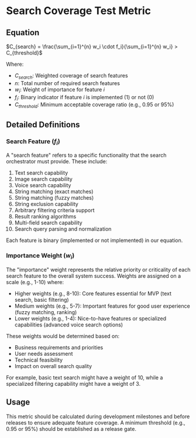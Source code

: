 # Search Coverage Test Metric

## Equation
$C_{search} = \frac{\sum_{i=1}^{n} w_i \cdot f_i}{\sum_{i=1}^{n} w_i} > C_{threshold}$

Where:
- $C_{search}$: Weighted coverage of search features
- $n$: Total number of required search features
- $w_i$: Weight of importance for feature $i$
- $f_i$: Binary indicator if feature $i$ is implemented (1) or not (0)
- $C_{threshold}$: Minimum acceptable coverage ratio (e.g., 0.95 or 95%)

## Detailed Definitions

### Search Feature ($f_i$)
A "search feature" refers to a specific functionality that the search orchestrator must provide. These include:

1. Text search capability
2. Image search capability
3. Voice search capability
4. String matching (exact matches)
5. String matching (fuzzy matches)
6. String exclusion capability
7. Arbitrary filtering criteria support
8. Result ranking algorithms
9. Multi-field search capability
10. Search query parsing and normalization

Each feature is binary (implemented or not implemented) in our equation.

### Importance Weight ($w_i$)
The "importance" weight represents the relative priority or criticality of each search feature to the overall system success. Weights are assigned on a scale (e.g., 1-10) where:

- Higher weights (e.g., 8-10): Core features essential for MVP (text search, basic filtering)
- Medium weights (e.g., 5-7): Important features for good user experience (fuzzy matching, ranking)
- Lower weights (e.g., 1-4): Nice-to-have features or specialized capabilities (advanced voice search options)

These weights would be determined based on:
- Business requirements and priorities
- User needs assessment
- Technical feasibility
- Impact on overall search quality

For example, basic text search might have a weight of 10, while a specialized filtering capability might have a weight of 3.

## Usage
This metric should be calculated during development milestones and before releases to ensure adequate feature coverage. A minimum threshold (e.g., 0.95 or 95%) should be established as a release gate.